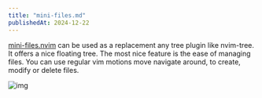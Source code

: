 ```yaml
---
title: "mini-files.md"
publishedAt: 2024-12-22
---
```


[mini-files.nvim](https://github.com/echasnovski/mini.nvim/blob/main/readmes/mini-files.md) can be used as a replacement any tree plugin like nvim-tree. It offers a nice floating tree.
The most nice feature is the ease of managing files. You can use regular vim motions move navigate around,
to create, modify or delete files.

![img](/img/mini-files.png)
